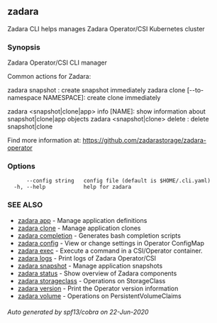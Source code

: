 ## zadara

Zadara CLI helps manages Zadara Operator/CSI Kubernetes cluster

### Synopsis

Zadara Operator/CSI CLI manager

Common actions for Zadara:

zadara snapshot <APP> <SNAPSHOT>:                             create snapshot immediately
zadara clone <SNAPSHOT> <CLONE> [--to-namespace NAMESPACE]:   create clone immediately

zadara <snapshot|clone|app> info [NAME]:                      show information about snapshot|clone|app objects
zadara <snapshot|clone> delete <NAME>:                        delete snapshot|clone

Find more information at: https://github.com/zadarastorage/zadara-operator


### Options

```
      --config string   config file (default is $HOME/.cli.yaml)
  -h, --help            help for zadara
```

### SEE ALSO

* [zadara app](zadara_app.md)	 - Manage application definitions
* [zadara clone](zadara_clone.md)	 - Manage application clones
* [zadara completion](zadara_completion.md)	 - Generates bash completion scripts
* [zadara config](zadara_config.md)	 - View or change settings in Operator ConfigMap
* [zadara exec](zadara_exec.md)	 - Execute a command in a CSI/Operator container.
* [zadara logs](zadara_logs.md)	 - Print logs of Zadara Operator/CSI
* [zadara snapshot](zadara_snapshot.md)	 - Manage application snapshots
* [zadara status](zadara_status.md)	 - Show overview of Zadara components
* [zadara storageclass](zadara_storageclass.md)	 - Operations on StorageClass
* [zadara version](zadara_version.md)	 - Print the Operator version information
* [zadara volume](zadara_volume.md)	 - Operations on PersistentVolumeClaims

###### Auto generated by spf13/cobra on 22-Jun-2020
